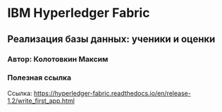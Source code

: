 # IBM Hyperledger Fabric

## Реализация базы данных: ученики и оценки

### Автор: Колотовкин Максим

### Полезная ссылка

Ссылка: https://hyperledger-fabric.readthedocs.io/en/release-1.2/write_first_app.html




